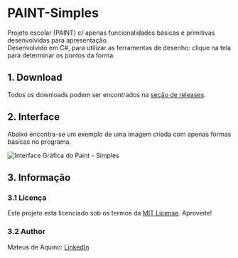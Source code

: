 # PAINT-Simples
Projeto escolar (PAINT) c/ apenas funcionalidades básicas e primitivas desenvolvidas para apresentação.    
Desenvolvido em C#, para utilizar as ferramentas de desenho: clique na tela para determinar os pontos da forma.

## 1. Download
Todos os downloads podem ser encontrados na [seção de releases](https://github.com/MateusAquino/paint-simples/releases).

## 2. Interface
Abaixo encontra-se um exemplo de uma imagem criada com apenas formas básicas no programa.   

![][paintExemplo]

[paintExemplo]: paintex.png "Interface Gráfica do Paint - Simples"

## 3. Informação
### 3.1 Licença
Este projeto esta licenciado sob os termos da [MIT License](https://github.com/MateusAquino/tabs-to-sheets/blob/master/LICENSE). Aproveite!

### 3.2 Author
Mateus de Aquino: [LinkedIn](https://www.linkedin.com/in/mateus-de-aquino/)
